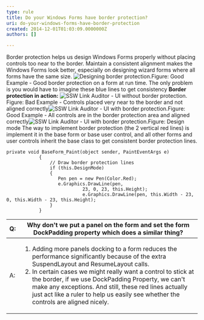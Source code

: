 ```yaml
---
type: rule
title: Do your Windows Forms have border protection?
uri: do-your-windows-forms-have-border-protection
created: 2014-12-01T01:03:09.0000000Z
authors: []

---
```


 
Border protection helps us design Windows Forms properly without placing  controls too near to the border. Maintain a consistent alignment makes  the Windows Forms look better, especially on designing wizard forms  where all forms have the same size.
 ![Designing border protection.](http&#58;//www.ssw.com.au/ssw/Standards/Rules/Images/BorderProtectionExample.gif)Figure: Good Example - Good border protection on a form at run time. The only problem is you would have to imagine these blue lines to get consistency
**Border protection in action:**
![SSW Link Auditor - UI without border protection.](http&#58;//www.ssw.com.au/ssw/Standards/Rules/Images/BorderProtectionBad.gif)Figure: Bad Example - Controls placed very near to the border and not aligned correctly![SSW Link Auditor - UI with border protection.](http&#58;//www.ssw.com.au/ssw/Standards/Rules/Images/BorderProtectionGood.gif)Figure: Good Example - All controls are in the border protection area and aligned correctly![SSW Link Auditor - UI with border protection.](http&#58;//www.ssw.com.au/ssw/Standards/Rules/Images/BorderProtectionDesign.gif)Figure: Design mode
The way to implement border protection (the 2 vertical red lines) is implement it in the base form or base user control, and all other forms and user controls inherit the base class to get consistent border protection lines.


```
private void BaseForm_Paint(object sender, PaintEventArgs e)
            {
                // Draw border protection lines 
                if (this.DesignMode) 
                { 
                   Pen pen = new Pen(Color.Red); 
                   e.Graphics.DrawLine(pen,
                            23, 0, 23, this.Height); 
                            e.Graphics.DrawLine(pen, this.Width - 23, 0, this.Width - 23, this.Height); 
                } 
            }
```



| **Q:** | **Why don't we put a panel on the form and set the form DockPadding property which does a similar thing?** |
| --- | --- |
| A: | <ol><li>Adding more panels docking to a form reduces the performance significantly because of the extra SuspendLayout and ResumeLayout calls.</li><li>In certain cases we might really want a control to stick at the border, if we use DockPadding Property, we can't make any exceptions. And still, these red lines actually just act like a ruler to help us easily see whether the controls are aligned nicely.</li></ol> |



